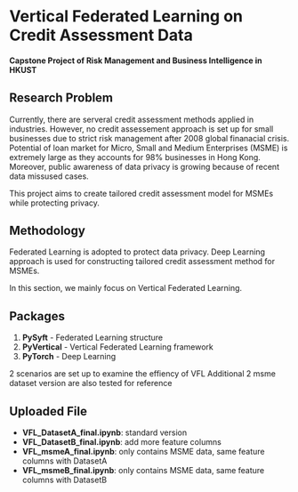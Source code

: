 # Vertical Federated Learning on Credit Assessment Data

#### Capstone Project of Risk Management and Business Intelligence in HKUST

## Research Problem
Currently, there are serveral credit assessment methods applied in industries. However, no credit assessement approach is set up for small businesses due to strict risk management after 2008 global finanacial crisis. Potential of loan market for Micro, Small and Medium Enterprises (MSME) is extremely large as they accounts for 98% businesses in Hong Kong. Moreover, public awareness of data privacy is growing because of recent data missused cases.  

This project aims to create tailored credit assessment model for MSMEs while protecting privacy.

## Methodology
Federated Learning is adopted to protect data privacy. 
Deep Learning approach is used for constructing tailored credit assessment method for MSMEs.

In this section, we mainly focus on Vertical Federated Learning.

## Packages
1. **PySyft** - Federated Learning structure
2. **PyVertical** - Vertical Federated Learning framework
3. **PyTorch** - Deep Learning

2 scenarios are set up to examine the effiency of VFL
Additional 2 msme dataset version are also tested for reference
## Uploaded File
- **VFL_DatasetA_final.ipynb**: standard version
- **VFL_DatasetB_final.ipynb**: add more feature columns
- **VFL_msmeA_final.ipynb**: only contains MSME data, same feature columns with DatasetA
- **VFL_msmeB_final.ipynb**: only contains MSME data, same feature columns with DatasetB
